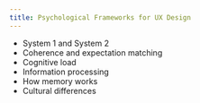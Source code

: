 ```yaml
---
title: Psychological Frameworks for UX Design
---
```

- System 1 and System 2
- Coherence and expectation matching
- Cognitive load
- Information processing
- How memory works
- Cultural differences